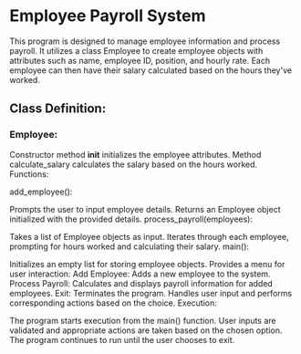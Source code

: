 # Employee Payroll System

This program is designed to manage employee information and process payroll. It utilizes a class Employee to create employee objects with attributes such as name, employee ID, position, and hourly rate. Each employee can then have their salary calculated based on the hours they've worked.

## Class Definition:

### Employee:
Constructor method __init__ initializes the employee attributes.
Method calculate_salary calculates the salary based on the hours worked.
Functions:

add_employee():

Prompts the user to input employee details.
Returns an Employee object initialized with the provided details.
process_payroll(employees):

Takes a list of Employee objects as input.
Iterates through each employee, prompting for hours worked and calculating their salary.
main():

Initializes an empty list for storing employee objects.
Provides a menu for user interaction:
Add Employee: Adds a new employee to the system.
Process Payroll: Calculates and displays payroll information for added employees.
Exit: Terminates the program.
Handles user input and performs corresponding actions based on the choice.
Execution:

The program starts execution from the main() function.
User inputs are validated and appropriate actions are taken based on the chosen option.
The program continues to run until the user chooses to exit.

